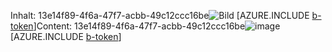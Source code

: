 <span data-ttu-id="ed585-101">Inhalt: 13e14f89-4f6a-47f7-acbb-49c12ccc16be![Bild](f5a872d6-7d03-4318-948a-cc25bbf1166d.png)
[AZURE.INCLUDE [b-token](33d28b2a-e1f2-45b7-916f-2d4b09434d22.md)]</span><span class="sxs-lookup"><span data-stu-id="ed585-101">Content: 13e14f89-4f6a-47f7-acbb-49c12ccc16be![image](f5a872d6-7d03-4318-948a-cc25bbf1166d.png)
[AZURE.INCLUDE [b-token](33d28b2a-e1f2-45b7-916f-2d4b09434d22.md)]</span></span>

